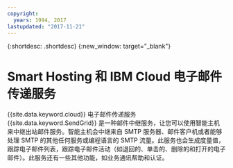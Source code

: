 ```yaml
---
copyright:
  years: 1994, 2017
lastupdated: "2017-11-21"
---
```


{:shortdesc: .shortdesc}
{:new_window: target="_blank"}

# Smart Hosting 和 IBM Cloud 电子邮件传递服务

{{site.data.keyword.cloud}} 电子邮件传递服务 {{site.data.keyword.SendGrid}} 是一种邮件中继服务，让您可以使用智能主机来中继出站邮件服务。智能主机会中继来自 SMTP 服务器、邮件客户机或者能够处理 SMTP 的其他任何服务或编程语言的 SMTP 流量。此服务也会生成度量值，跟踪电子邮件列表，跟踪电子邮件活动（如退回的、单击的、删除的和打开的电子邮件）。此服务还有一些其他功能，如业务通讯帮助和认证。
